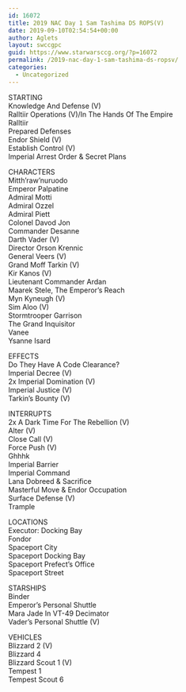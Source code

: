 ```yaml
---
id: 16072
title: 2019 NAC Day 1 Sam Tashima DS ROPS(V)
date: 2019-09-10T02:54:54+00:00
author: Aglets
layout: swccgpc
guid: https://www.starwarsccg.org/?p=16072
permalink: /2019-nac-day-1-sam-tashima-ds-ropsv/
categories:
  - Uncategorized
---
```

STARTING  
Knowledge And Defense (V)  
Ralltiir Operations (V)/In The Hands Of The Empire  
Ralltiir  
Prepared Defenses  
Endor Shield (V)  
Establish Control (V)  
Imperial Arrest Order & Secret Plans

CHARACTERS  
Mitth&#8217;raw&#8217;nuruodo  
Emperor Palpatine  
Admiral Motti  
Admiral Ozzel  
Admiral Piett  
Colonel Davod Jon  
Commander Desanne  
Darth Vader (V)  
Director Orson Krennic  
General Veers (V)  
Grand Moff Tarkin (V)  
Kir Kanos (V)  
Lieutenant Commander Ardan  
Maarek Stele, The Emperor&#8217;s Reach  
Myn Kyneugh (V)  
Sim Aloo (V)  
Stormtrooper Garrison  
The Grand Inquisitor  
Vanee  
Ysanne Isard

EFFECTS  
Do They Have A Code Clearance?  
Imperial Decree (V)  
2x Imperial Domination (V)  
Imperial Justice (V)  
Tarkin&#8217;s Bounty (V)

INTERRUPTS  
2x A Dark Time For The Rebellion (V)  
Alter (V)  
Close Call (V)  
Force Push (V)  
Ghhhk  
Imperial Barrier  
Imperial Command  
Lana Dobreed & Sacrifice  
Masterful Move & Endor Occupation  
Surface Defense (V)  
Trample

LOCATIONS  
Executor: Docking Bay  
Fondor  
Spaceport City  
Spaceport Docking Bay  
Spaceport Prefect&#8217;s Office  
Spaceport Street

STARSHIPS  
Binder  
Emperor&#8217;s Personal Shuttle  
Mara Jade In VT-49 Decimator  
Vader&#8217;s Personal Shuttle (V)

VEHICLES  
Blizzard 2 (V)  
Blizzard 4  
Blizzard Scout 1 (V)  
Tempest 1  
Tempest Scout 6